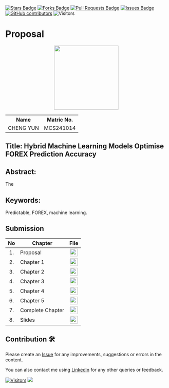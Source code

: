 <a href="https://github.com/drshahizan/research-design/stargazers"><img src="https://img.shields.io/github/stars/drshahizan/research-design" alt="Stars Badge"/></a>
<a href="https://github.com/drshahizan/research-design/network/members"><img src="https://img.shields.io/github/forks/drshahizan/research-design" alt="Forks Badge"/></a>
<a href="https://github.com/drshahizan/research-design/pulls"><img src="https://img.shields.io/github/issues-pr/drshahizan/research-design" alt="Pull Requests Badge"/></a>
<a href="https://github.com/drshahizan/research-design"><img src="https://img.shields.io/github/issues/drshahizan/research-design" alt="Issues Badge"/></a>
<a href="https://github.com/drshahizan/research-design/graphs/contributors"><img alt="GitHub contributors" src="https://img.shields.io/github/contributors/drshahizan/research-design?color=2b9348"></a>
![Visitors](https://api.visitorbadge.io/api/visitors?path=https%3A%2F%2Fgithub.com%2Fdrshahizan%2BDM&labelColor=%23d9e3f0&countColor=%23697689&style=flat)


# Proposal

<p align="center">
  <img height="200px" src="https://github.com/drshahizan/research-design/blob/main/proposal/proposal24251/Cheng%20Yun/Image/image.png" />
</p>

<table align="center">
  <tr>
    <th>Name</th>
    <th>Matric No.</th>
  </tr>
  <tr>
    <td>CHENG YUN</td>
    <td>MCS241014</td>
  </tr>

</table>

## Title: Hybrid Machine Learning Models Optimise FOREX Prediction Accuracy

## Abstract:
The 

## Keywords: 
Predictable, FOREX, machine learning.

## Submission

| No  | Chapter     |                                                 File |
| :-: | ---------- | :---------------------------------------------------------------------------------------------------: |
|  1.  | Proposal | <a href="https://github.com/drshahizan/research-design/tree/main/proposal/proposal24251/Cheng%20Yun/Propsal/"><img src="https://github.com/drshahizan/research-design/blob/main/images/pdf.svg" width="24px" height="24px"></a> |
|  2.  | Chapter 1 | <a href="https://github.com/drshahizan/research-design/tree/main/proposal/proposal24251/Cheng%20Yun/Chapter1"><img src="https://github.com/drshahizan/research-design/blob/main/images/pdf.svg" width="24px" height="24px"></a> |
|  3.  | Chapter 2 | <a href="https://github.com/drshahizan/research-design/tree/main/proposal/proposal24251/Cheng%20Yun/Chapter2"><img src="https://github.com/drshahizan/research-design/blob/main/images/pdf.svg" width="24px" height="24px"></a> |
|  4.  | Chapter 3 | <a href="https://github.com/drshahizan/research-design/tree/main/proposal/proposal24251/Cheng%20Yun/Chapter3"><img src="https://github.com/drshahizan/research-design/blob/main/images/pdf.svg" width="24px" height="24px"></a> |
|  5.  | Chapter 4 | <a href="https://github.com/drshahizan/research-design/tree/main/proposal/proposal24251/Cheng%20Yun/Chapter4"><img src="https://github.com/drshahizan/research-design/blob/main/images/pdf.svg" width="24px" height="24px"></a> |
|  6.  | Chapter 5 | <a href="https://github.com/drshahizan/research-design/tree/main/proposal/proposal24251/Cheng%20Yun/Chapter5"><img src="https://github.com/drshahizan/research-design/blob/main/images/pdf.svg" width="24px" height="24px"></a> |
|  7.  | Complete Chapter | <a href="https://github.com/drshahizan/research-design/tree/main/proposal/proposal24251/Cheng%20Yun/Full%20Chapter"><img src="https://github.com/drshahizan/research-design/blob/main/images/pdf.svg" width="24px" height="24px"></a> |
|  8.  | Slides | <a href="https://github.com/drshahizan/research-design/tree/main/proposal/proposal24251/Cheng%20Yun/Slides"><img src="https://github.com/drshahizan/research-design/blob/main/images/pdf.svg" width="24px" height="24px"></a> |

## Contribution 🛠️

Please create an [Issue](https://github.com/Andres-1996-Matthews/special-topic-data-engineering/issues) for any improvements, suggestions or errors in the content.

You can also contact me using [Linkedin](https://www.linkedin.com/in/yun-cheng-72b02433a/) for any other queries or feedback.

[![Visitors](https://api.visitorbadge.io/api/visitors?path=https%3A%2F%2Fgithub.com%2FdrshAndres-1996-Matthewsahizan&labelColor=%23697689&countColor=%23555555&style=plastic)](https://visitorbadge.io/status?path=https%3A%2F%2Fgithub.com%Andres-1996-Matthews)
![](https://hit.yhype.me/github/profile?user_id=81284918)


